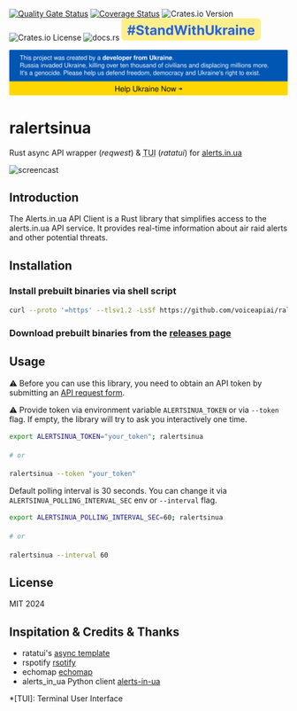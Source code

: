 [![Quality Gate Status](https://sonarcloud.io/api/project_badges/measure?project=voiceapiai_alertsinua-cli&metric=alert_status)](https://sonarcloud.io/summary/new_code?id=voiceapiai_alertsinua-cli) [![Coverage Status](https://coveralls.io/repos/github/voiceapiai/ralertsinua/badge.svg)](https://coveralls.io/github/voiceapiai/ralertsinua) ![Crates.io Version](https://img.shields.io/crates/v/ralertsinua-http) ![Crates.io License](https://img.shields.io/crates/l/ralertsinua-http) ![docs.rs](https://img.shields.io/docsrs/ralertsinua-http) [![Stand With Ukraine](https://raw.githubusercontent.com/vshymanskyy/StandWithUkraine/main/badges/StandWithUkraine.svg)](https://stand-with-ukraine.pp.ua)

[![Stand With Ukraine](https://raw.githubusercontent.com/vshymanskyy/StandWithUkraine/main/banner-direct-single.svg)](https://stand-with-ukraine.pp.ua)

# ralertsinua

<p>Rust async API wrapper (<em>reqwest</em>) & <abbr title="Terminal User Interface">TUI</abbr> (<em>ratatui</em>) for <u>alerts.in.ua</u>

![screencast](https://raw.githubusercontent.com/voiceapiai/ralertsinua/main/docs/assets/screencast.gif)


## Introduction
The Alerts.in.ua API Client is a Rust library that simplifies access to the alerts.in.ua API service. It provides real-time information about air raid alerts and other potential threats.


## Installation

### Install prebuilt binaries via shell script
```bash
curl --proto '=https' --tlsv1.2 -LsSf https://github.com/voiceapiai/ralertsinua/releases/download/v0.5.0/ralertsinua-installer.sh | sh
```
### Download prebuilt binaries from the [releases page](https://github.com/voiceapiai/ralertsinua/releases/latest)

## Usage

⚠️ Before you can use this library, you need to obtain an API token by submitting an [API request form](https://alerts.in.ua/api-request).

⚠️ Provide token via environment variable `ALERTSINUA_TOKEN` or via `--token` flag. If empty, the library will try to ask you interactively one time.

```bash
export ALERTSINUA_TOKEN="your_token"; ralertsinua

# or

ralertsinua --token "your_token"

```

Default polling interval is 30 seconds. You can change it via `ALERTSINUA_POLLING_INTERVAL_SEC` env or `--interval` flag.

```bash
export ALERTSINUA_POLLING_INTERVAL_SEC=60; ralertsinua

# or

ralertsinua --interval 60
```

## License
MIT 2024

## Inspitation & Credits & Thanks
- ratatui's [async template](https://github.com/ratatui-org/templates/blob/main/component/README.md#async-template)
- rspotify [rsotify](https://github.com/ramsayleung/rspotify)
- echomap [echomap](https://github.com/pjsier/echomap)
- alerts_in_ua Python client [alerts-in-ua](https://github.com/alerts-ua/alerts-in-ua-py)


*[TUI]: Terminal User Interface
